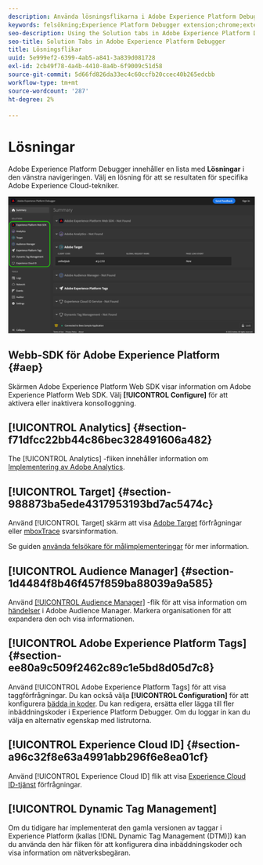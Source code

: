 ```yaml
---
description: Använda lösningsflikarna i Adobe Experience Platform Debugger
keywords: felsökning;Experience Platform Debugger extension;chrome;extension;summary;clear;requests;solutions;solution;information;analytics;target;målgruppshanterare;media optimizer;amo;id service
seo-description: Using the Solution tabs in Adobe Experience Platform Debugger
seo-title: Solution Tabs in Adobe Experience Platform Debugger
title: Lösningsflikar
uuid: 5e999ef2-6399-4ab5-a841-3a839d081728
exl-id: 2cb49f78-4a4b-4410-8a4b-6f9009c51d58
source-git-commit: 5d66fd826da33ec4c60ccfb20ccec40b265edcbb
workflow-type: tm+mt
source-wordcount: '287'
ht-degree: 2%

---
```


# Lösningar

Adobe Experience Platform Debugger innehåller en lista med **Lösningar** i den vänstra navigeringen. Välj en lösning för att se resultaten för specifika Adobe Experience Cloud-tekniker.

![Listan över tillgängliga lösningar som visas i felsökningsgränssnittet](../images/solutions/overview/left-nav.png)

## Webb-SDK för Adobe Experience Platform {#aep}

Skärmen Adobe Experience Platform Web SDK visar information om Adobe Experience Platform Web SDK. Välj **[!UICONTROL Configure]** för att aktivera eller inaktivera konsolloggning.

## [!UICONTROL Analytics] {#section-f71dfcc22bb44c86bec328491606a482}

The [!UICONTROL Analytics] -fliken innehåller information om [Implementering av Adobe Analytics](https://experienceleague.adobe.com/docs/analytics/implementation/home.html).

## [!UICONTROL Target] {#section-988873ba5ede4317953193bd7ac5474c}

Använd [!UICONTROL Target] skärm att visa [Adobe Target](https://experienceleague.adobe.com/docs/target/using/target-home.html) förfrågningar eller [mboxTrace](https://experienceleague.adobe.com/docs/target/using/activities/troubleshoot-activities/content-trouble.html#section_256FCF7C14BB435BA2C68049EF0BA99E) svarsinformation.

Se guiden [använda felsökare för målimplementeringar](./target.md) för mer information.

## [!UICONTROL Audience Manager] {#section-1d4484f8b46f457f859ba88039a9a585}

Använd [[!UICONTROL Audience Manager]](https://experienceleague.adobe.com/docs/audience-manager/user-guide/aam-home.html) -flik för att visa information om [händelser](https://experienceleague.adobe.com/docs/audience-manager/user-guide/api-and-sdk-code/dcs/dcs-event-calls/dcs-event-calls.html) i Adobe Audience Manager. Markera organisationen för att expandera den och visa informationen.

## [!UICONTROL Adobe Experience Platform Tags] {#section-ee80a9c509f2462c89c1e5bd8d05d7c8}

Använd [!UICONTROL Adobe Experience Platform Tags] för att visa taggförfrågningar. Du kan också välja **[!UICONTROL Configuration]** för att konfigurera [bädda in koder](../../tags/ui/publishing/environments.md#embed-code). Du kan redigera, ersätta eller lägga till fler inbäddningskoder i Experience Platform Debugger. Om du loggar in kan du välja en alternativ egenskap med listrutorna.

## [!UICONTROL Experience Cloud ID] {#section-a96c32f8e63a4991abb296f6e8ea01cf}

Använd [!UICONTROL Experience Cloud ID] flik att visa [Experience Cloud ID-tjänst](https://experienceleague.adobe.com/docs/id-service/using/home.html) förfrågningar.

## [!UICONTROL Dynamic Tag Management]

Om du tidigare har implementerat den gamla versionen av taggar i Experience Platform (kallas [!DNL Dynamic Tag Management (DTM)]) kan du använda den här fliken för att konfigurera dina inbäddningskoder och visa information om nätverksbegäran.
